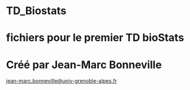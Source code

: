 # TD_Biostats
# fichiers pour le premier TD bioStats
# Créé par Jean-Marc Bonneville
jean-marc.bonneville@univ-grenoble-alpes.fr
